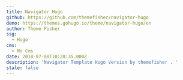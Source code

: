 ```yaml
---
title: Navigator Hugo
github: https://github.com/themefisher/navigator-hugo
demo: https://themes.gohugo.io/theme/navigator-hugo/en
author: Theme Fisher
ssg:
  - Hugo
cms:
  - No Cms
date: 2018-07-08T10:28:35.000Z
description: 'Navigator Template Hugo Version by themefisher . '
stale: false
---
```

